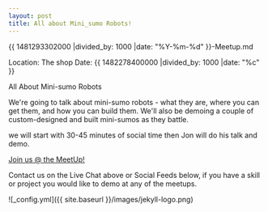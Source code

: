 ```yaml
---
layout: post
title: All about Mini_sumo Robots!
---
```


{{ 1481293302000 |divided_by: 1000 |date: \"%Y-%m-%d\" }}-Meetup.md

Location: The shop
Date: {{ 1482278400000 |divided_by: 1000 |date: \"%c\" }}

All About Mini-sumo Robots

We're going to talk about mini-sumo robots - what they are, where you can get them, and how you can build them. We'll also be demoing a couple of custom-designed and built mini-sumos as they battle.

we will start with 30-45 minutes of social time then Jon will do his talk and demo.
 
[Join us @ the MeetUp!](https://www.meetup.com/londonmakerscommunity/events/236137358/)
 
Contact us on the Live Chat above or Social Feeds below, if you have a skill or project you would like to demo at any of the meetups.
 

![_config.yml]({{ site.baseurl }}/images/jekyll-logo.png)
